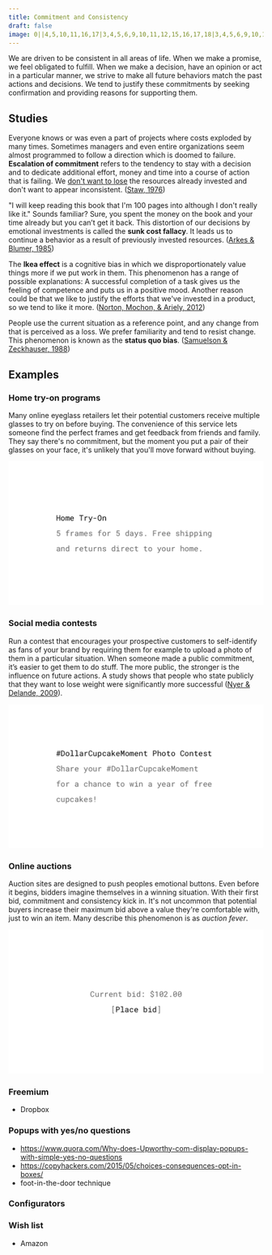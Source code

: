 ```yaml
---
title: Commitment and Consistency
draft: false
image: 0||4,5,10,11,16,17|3,4,5,6,9,10,11,12,15,16,17,18|3,4,5,6,9,10,11,12,15,16,17,18|4,5,10,11,16,17|||4,5,10,11,16,17|3,4,5,6,9,10,11,12,15,16,17,18|3,4,5,6,9,10,11,12,15,16,17,18|4,5,10,11,16,17|||4,5,10,11,16,17|3,4,5,6,9,10,11,12,15,16,17,18|3,4,5,6,9,10,11,12,15,16,17,18|4,5,10,11,16,17
---
```


We are driven to be consistent in all areas of life. When we make a promise, we feel obligated to fulfill. When we make a decision, have an opinion or act in a particular manner, we strive to make all future behaviors match the past actions and decisions. We tend to justify these commitments by seeking confirmation and providing reasons for supporting them.


## Studies

Everyone knows or was even a part of projects where costs exploded by many times. Sometimes managers and even entire organizations seem almost programmed to follow a direction which is doomed to failure. **Escalation of commitment** refers to the tendency to stay with a decision and to dedicate additional effort, money and time into a course of action that is failing. We [don't want to lose](/loss-aversion/) the resources already invested and don't want to appear inconsistent. ([Staw, 1976](http://citeseerx.ist.psu.edu/viewdoc/download?doi=10.1.1.470.3668&rep=rep1&type=pdf))

"I will keep reading this book that I'm 100 pages into although I don't really like it." Sounds familiar? Sure, you spent the money on the book and your time already but you can’t get it back. This distortion of our decisions by emotional investments is called the **sunk cost fallacy**.  It leads us to continue a behavior as a result of previously invested resources. ([Arkes & Blumer, 1985](http://citeseerx.ist.psu.edu/viewdoc/download?doi=10.1.1.452.2318&rep=rep1&type=pdf))

The **Ikea effect** is a cognitive bias in which we disproportionately value things more if we put work in them. This phenomenon has a range of possible explanations: A successful completion of a task gives us the feeling of competence and puts us in a positive mood. Another reason could be that we like to justify the efforts that we've invested in a product, so we tend to like it more. ([Norton, Mochon, & Ariely, 2012](http://www.hbs.edu/faculty/Pages/item.aspx?num=41121))

People use the current situation as a reference point, and any change from that is perceived as a loss. We prefer familiarity and tend to resist change. This phenomenon is known as the **status quo bias**. ([Samuelson & Zeckhauser, 1988](https://sites.hks.harvard.edu/fs/rzeckhau/SQBDM.pdf))


## Examples


### Home try-on programs
Many online eyeglass retailers let their potential customers receive multiple glasses to try on before buying. The convenience of this service lets someone find the perfect frames and get feedback from friends and family. They say there's no commitment, but the moment you put a pair of their glasses on your face, it's unlikely that you'll move forward without buying.

![](01-home-try-on-programs.png)


### Social media contests
Run a contest that encourages your prospective customers to self-identify as fans of your brand by requiring them for example to upload a photo of them in a particular situation. When someone made a public commitment, it’s easier to get them to do stuff. The more public, the stronger is the influence on future actions. A study shows that people who state publicly that they want to lose weight were significantly more successful ([Nyer & Delande, 2009](http://onlinelibrary.wiley.com/doi/10.1002/mar.20316/abstract)).

![](02-social-media-contests.png)


### Online auctions
Auction sites are designed to push peoples emotional buttons. Even before it begins, bidders imagine themselves in a winning situation. With their first bid, commitment and consistency kick in. It's not uncommon that potential buyers increase their maximum bid above a value they're comfortable with, just to win an item. Many describe this phenomenon is as *auction fever*.

![](03-online-auctions.png)


### Freemium
- Dropbox

### Popups with yes/no questions
- https://www.quora.com/Why-does-Upworthy-com-display-popups-with-simple-yes-no-questions
- https://copyhackers.com/2015/05/choices-consequences-opt-in-boxes/
- foot-in-the-door technique

### Configurators

### Wish list
- Amazon
